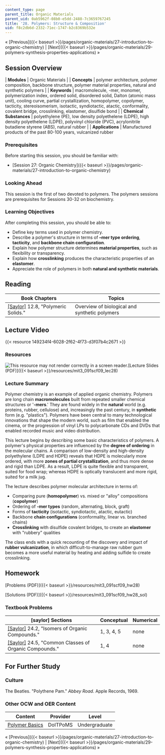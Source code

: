 ```yaml
---
content_type: page
parent_title: Organic Materials
parent_uid: 0ab5962f-08b0-e5dd-2488-7c3659767245
title: '28. Polymers: Structure & Composition'
uid: f8c2db6d-2332-71ec-1747-b2c8369b532e
---
```


« [Previous]({{< baseurl >}}/pages/organic-materials/27-introduction-to-organic-chemistry) | [Next]({{< baseurl >}}/pages/organic-materials/29-polymers-synthesis-properties-applications) »

Session Overview
----------------

| **Modules** | Organic Materials |
| **Concepts** | polymer architecture, polymer composition, backbone structure, polymer material properties, natural and synthetic polymers |
| **Keywords** | macromolecule, -mer, monomer, polymerization index, ordered solid, disordered solid, Dalton (atomic mass unit), cooling curve, partial crystallization, homopolymer, copolymer, tacticity, stereoisomerism, isotactic, syndiotactic, atactic, conformality, covalent bridge, crosslinking, elastomer, disulfide bond |
| **Chemical Substances** | polyethylene (PE), low density polyethelene (LDPE), high density polyethelene (LDPE), polyvinyl chloride (PVC), acrylonitrile butadiene styrene (ABS), natural rubber |
| **Applications** | Manufactured products of the past 80-100 years, vulcanized rubber 

### Prerequisites

Before starting this session, you should be familiar with:

*   [Session 27: Organic Chemistry]({{< baseurl >}}/pages/organic-materials/27-introduction-to-organic-chemistry)

### Looking Ahead

This session is the first of two devoted to polymers. The polymers sessions are prerequisites for Sessions 30-32 on biochemistry.

### Learning Objectives

After completing this session, you should be able to:

*   Define key terms used in polymer chemistry.
*   Describe a polymer's structure in terms of **–mer type ordering**, **tacticity**, and **backbone chain configuration**.
*   Explain how polymer structure determines **material properties**, such as flexibility or transparency.
*   Explain how **crosslinking** produces the characteristic properties of an **elastomer**.
*   Appreciate the role of polymers in both **natural and synthetic materials**.

Reading
-------

| Book Chapters | Topics |
| --- | --- |
| [\[Saylor\]](https://saylordotorg.github.io/text_general-chemistry-principles-patterns-and-applications-v1.0/s16-08-polymeric-solids.html) 12.8, "Polymeric Solids." | Overview of biological and synthetic polymers 

Lecture Video
-------------

{{< resource 149234f4-6028-2f62-4f73-d3f07b4c2671 >}}

### Resources

![This resource may not render correctly in a screen reader.](/images/inacessible.gif)[Lecture Slides (PDF)]({{< baseurl >}}/resources/mit3_091scf09_lec28)

### Lecture Summary

Polymer chemistry is an example of applied organic chemistry. Polymers are long chain **macromolecules** built from repeated smaller chemical structures or '**\-mers**.' They are found widely in the **natural** world (e.g. proteins, rubber, cellulose) and, increasingly the past century, in **synthetic** form (e.g. "plastics"). Polymers have been central to many technological innovations that shape the modern world, such as film that enabled the cinema, or the progression of vinyl LPs to polycarbonate CDs and DVDs that enabled recorded music and video distribution.

This lecture begins by describing some basic characteristics of polymers. A polymer's physical properties are influenced by the **degree of ordering** in the molecular chains. A comparison of low-density and high-density polyethylene (LDPE and HDPE) reveals that HDPE is molecularly more ordered, with more **zones of partial crystallization**, and thus more dense and rigid than LDPE. As a result, LDPE is quite flexible and transparent, suited for food wrap; whereas HDPE is optically translucent and more rigid, suited for a milk jug.

The lecture describes polymer molecular architecture in terms of:

*   Comparing pure (**homopolymer**) vs. mixed or "alloy" compositions (**copolymer**)
*   Ordering of **\-mer types** (random, alternating, block, graft)
*   Forms of **tacticity** (isotactic, syndiotactic, atactic, eutactic)
*   Backbone **chain configurations** (conformality, linear vs. branched chains)
*   **Crosslinking** with disulfide covalent bridges, to create an **elastomer** with "rubbery" qualities

The class ends with a quick recounting of the discovery and impact of **rubber vulcanization**, in which difficult-to-manage raw rubber gum becomes a more useful material by heating and adding sulfide to create crosslinking.

Homework
--------

[Problems (PDF)]({{< baseurl >}}/resources/mit3_091scf09_hw28)

[Solutions (PDF)]({{< baseurl >}}/resources/mit3_091scf09_hw28_sol)

### Textbook Problems

| \[saylor\] Sections | Conceptual | Numerical |
| --- | --- | --- |
| [\[Saylor\]](https://saylordotorg.github.io/text_general-chemistry-principles-patterns-and-applications-v1.0/s28-02-isomers-of-organic-compounds.html) 24.2, "Isomers of Organic Compounds." | 1, 3, 4, 5 | none |
| [\[Saylor\]](https://saylordotorg.github.io/text_general-chemistry-principles-patterns-and-applications-v1.0/s28-05-common-classes-of-organic-comp.html) 24.5, "Common Classes of Organic Compounds." | 1, 4 | none 

For Further Study
-----------------

### Culture

The Beatles. "Polythene Pam." _Abbey Road_. Apple Records, 1969.

### Other OCW and OER Content

| Content | Provider | Level |
| --- | --- | --- |
| [Polymer Basics](http://www.doitpoms.ac.uk/tlplib/polymerbasics/index.php) | DoITPoMS | Undergraduate 

« [Previous]({{< baseurl >}}/pages/organic-materials/27-introduction-to-organic-chemistry) | [Next]({{< baseurl >}}/pages/organic-materials/29-polymers-synthesis-properties-applications) »